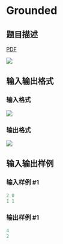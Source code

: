 # Grounded

## 题目描述

[problemUrl]: https://uva.onlinejudge.org/index.php?option=com_onlinejudge&Itemid=8&category=862&page=show_problem&problem=4778

[PDF](https://uva.onlinejudge.org/external/129/p12913.pdf)

![](https://cdn.luogu.com.cn/upload/vjudge_pic/UVA12913/75bbbe054c81f3d4dc226b267518f42794584aec.png)

## 输入输出格式

### 输入格式

![](https://cdn.luogu.com.cn/upload/vjudge_pic/UVA12913/b040d8f678bb6a49979bf948bebe9f61139cddba.png)

### 输出格式

![](https://cdn.luogu.com.cn/upload/vjudge_pic/UVA12913/a0e983078a86e06151804415ccca722e9ad69fe7.png)

## 输入输出样例

### 输入样例 #1

```cpp
2 0
1 1
```


### 输出样例 #1

```cpp
4
2
```


